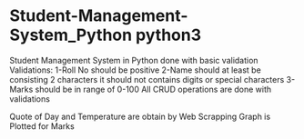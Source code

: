 # Student-Management-System_Python python3
Student Management System in Python done with basic validation
Validations:
	1-Roll No should be positive
	2-Name should at least be consisting 2 characters it should not contains digits or special characters
	3-Marks should be in range of 0-100
All CRUD operations are done with validations

Quote of Day and Temperature are obtain by Web Scrapping
Graph is Plotted for Marks
